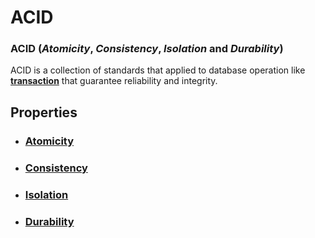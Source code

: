 # ACID
### ACID (*Atomicity*, *Consistency*, *Isolation* and *Durability*)
ACID is a collection of standards that applied to database operation like **[transaction](#)** that guarantee reliability and integrity.
## Properties
- ### [Atomicity](https://github.com/imaarov/DBA.md/blob/main/src/acid/src/atomicity.md)
-  ### [Consistency](https://github.com/imaarov/DBA.md/blob/main/src/acid/src/consistency.md)
-  ### [Isolation](https://github.com/imaarov/DBA.md/blob/main/src/acid/src/isolation.md)
-  ### [Durability](https://github.com/imaarov/DBA.md/blob/main/src/acid/src/durability.md)
